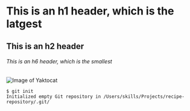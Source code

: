 # This is an h1 header, which is the latgest
## This is an h2 header
###### This is an h6 header, which is the smallest

![Image of Yaktocat](https://octodex.github.com/images/yaktocat.png)

```
$ git init 
Initialized empty Git repository in /Users/skills/Projects/recipe-repository/.git/
```
